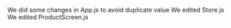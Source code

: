 We did some changes in App.js to avoid duplicate value
We edited Store.js
We edited ProductScreen.js